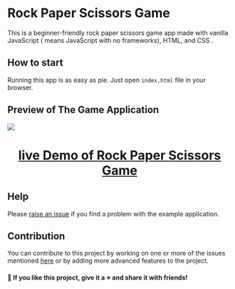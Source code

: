 # Rock Paper Scissors Game
This is a beginner-friendly rock paper scissors game app made with vanilla JavaScript ( means JavaScript with no frameworks), HTML, and CSS .

## How to start
Running this app is as easy as pie. Just open `index.html` file in your browser.

## Preview of The Game Application

<img src="https://i.imgur.com/SKBy9c1.png" style="display: block;
  margin-left: auto;
  margin-right: auto;">
</img>
<h1 align= "center">
  
   [live Demo of Rock Paper Scissors Game](https://rock-paper-scissors-game-by-aklilu.netlify.app/)

  
</h1>


## Help

Please [raise an issue](https://github.com/Aklilu-Mandefro/rock-paper-scissors-game-with-javascript-html-and-css/issues) if you find a problem with the example application.

## Contribution 
You can contribute to this project by working on one or more of the issues mentioned [here](https://github.com/Aklilu-Mandefro/rock-paper-scissors-game-with-javascript-html-and-css/issues/) or by adding more advanced features to the project.

#### 💙 If you like this project, give it a ⭐ and share it with friends!
